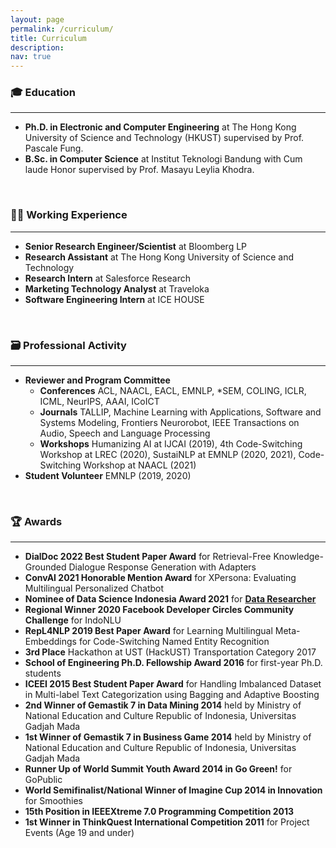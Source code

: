 ```yaml
---
layout: page
permalink: /curriculum/
title: Curriculum
description: 
nav: true
---
```

<h3>🎓 Education</h3>
<hr/>
<ul>
<li><b>Ph.D. in Electronic and Computer Engineering</b> at The Hong Kong University of Science and Technology (HKUST) supervised by Prof. Pascale Fung.</li>
<li><b>B.Sc. in Computer Science</b> at Institut Teknologi Bandung with Cum laude Honor supervised by Prof. Masayu Leylia Khodra.</li>
</ul>

<br/>
<h3>🧑‍💻 Working Experience</h3>
<hr/>
<ul>
<li><b>Senior Research Engineer/Scientist</b> at Bloomberg LP</li>
<li><b>Research Assistant</b> at The Hong Kong University of Science and Technology</li>
<li><b>Research Intern</b> at Salesforce Research</li>
<li><b>Marketing Technology Analyst</b> at Traveloka</li>
<li><b>Software Engineering Intern</b> at ICE HOUSE</li>
</ul>

<br/>
<h3>🗃️ Professional Activity</h3>
<hr/>
<ul>
<li><b>Reviewer and Program Committee</b>
    <ul>
    <li><b>Conferences</b> ACL, NAACL, EACL, EMNLP, *SEM, COLING, ICLR, ICML, NeurIPS, AAAI, ICoICT</li>
    <li><b>Journals</b> TALLIP, Machine Learning with Applications, Software and Systems Modeling, Frontiers Neurorobot, IEEE Transactions on Audio, Speech and Language Processing</li>
    <li><b>Workshops</b> Humanizing AI at IJCAI (2019), 4th Code-Switching Workshop at LREC (2020), SustaiNLP at EMNLP (2020, 2021), Code-Switching Workshop at NAACL (2021)</li>
    </ul>
</li>
<li><b>Student Volunteer</b> EMNLP (2019, 2020)</li>
</ul>

<br/>
<h3>🏆 Awards</h3>
<hr/>
<ul>
<li><b>DialDoc 2022 Best Student Paper Award</b> for Retrieval-Free Knowledge-Grounded Dialogue Response Generation with Adapters</li>
<li><b>ConvAI 2021 Honorable Mention Award</b> for XPersona: Evaluating Multilingual Personalized Chatbot</li>
<li><b>Nominee of Data Science Indonesia Award 2021</b> for <b><a href="https://twitter.com/DSWeekends/status/1375440937048961025">Data Researcher</a></b></li>
<li><b>Regional Winner 2020 Facebook Developer Circles Community Challenge</b> for IndoNLU</li>
<li><b>RepL4NLP 2019 Best Paper Award</b> for Learning Multilingual Meta-Embeddings for Code-Switching Named Entity Recognition</li>
<li><b>3rd Place</b> Hackathon at UST (HackUST) Transportation Category 2017</li>
<li><b>School of Engineering Ph.D. Fellowship Award 2016</b> for first-year Ph.D. students</li>
<li><b>ICEEI 2015 Best Student Paper Award</b> for Handling Imbalanced Dataset in Multi-label Text Categorization using Bagging and Adaptive Boosting</li>
<li><b>2nd Winner of Gemastik 7 in Data Mining 2014</b> held by Ministry of National Education and Culture Republic of Indonesia, Universitas Gadjah Mada</li>
<li><b>1st Winner of Gemastik 7 in Business Game 2014</b> held by Ministry of National Education and Culture Republic of Indonesia, Universitas Gadjah Mada</li>
<li><b>Runner Up of World Summit Youth Award 2014 in Go Green!</b> for GoPublic</li>
<li><b>World Semifinalist/National Winner of Imagine Cup 2014 in Innovation</b> for Smoothies</li>
<li><b>15th Position in IEEEXtreme 7.0 Programming Competition 2013</b></li>
<li><b>
1st Winner in ThinkQuest International Competition 2011</b> for Project Events (Age 19 and under)</li>
</ul>
